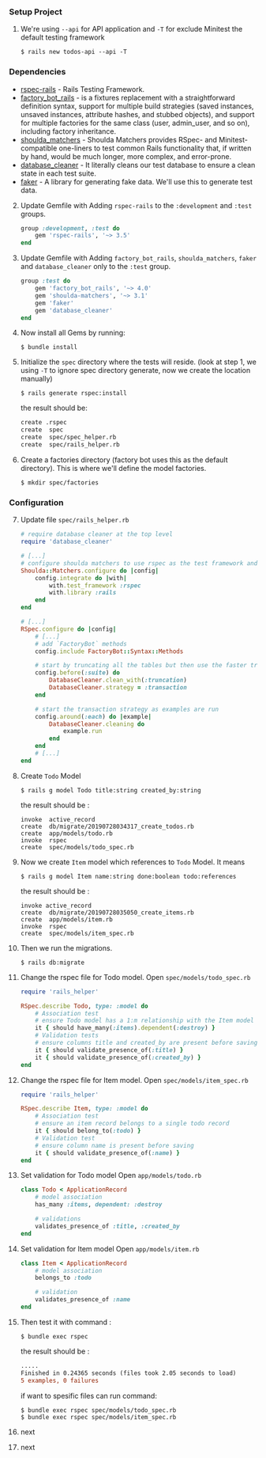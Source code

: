 ### Setup Project
1. We're using `--api` for API application and `-T` for exclude Minitest the default testing framework    
    ```
    $ rails new todos-api --api -T
    ```

### Dependencies
- [rspec-rails](https://github.com/rspec/rspec-rails) - Rails Testing Framework.
- [factory_bot_rails](https://github.com/thoughtbot/factory_bot_rails) - is a fixtures replacement with a straightforward definition syntax, support for multiple build strategies (saved instances, unsaved instances, attribute hashes, and stubbed objects), and support for multiple factories for the same class (user, admin_user, and so on), including factory inheritance.
- [shoulda_matchers](https://github.com/thoughtbot/shoulda-matchers) - Shoulda Matchers provides RSpec- and Minitest-compatible one-liners to test common Rails functionality that, if written by hand, would be much longer, more complex, and error-prone.
- [database_cleaner](https://github.com/DatabaseCleaner/database_cleaner) - It literally cleans our test database to ensure a clean state in each test suite.
- [faker](https://github.com/stympy/faker) - A library for generating fake data. We'll use this to generate test data.

2. Update Gemfile with Adding `rspec-rails` to the `:development` and `:test` groups.
    ```ruby
    group :development, :test do
        gem 'rspec-rails', '~> 3.5'
    end
    ```

3. Update Gemfile with Adding `factory_bot_rails`, `shoulda_matchers`, `faker` and `database_cleaner` only to the `:test` group.
    ```ruby
    group :test do
        gem 'factory_bot_rails', '~> 4.0'
        gem 'shoulda-matchers', '~> 3.1'
        gem 'faker'
        gem 'database_cleaner'
    end
    ```

4. Now install all Gems by running:
    ``` 
    $ bundle install
    ```

5. Initialize the `spec` directory where the tests will reside. (look at step 1, we using `-T` to ignore spec directory generate, now we create the location manually)
    ```
    $ rails generate rspec:install
    ```
    
    the result should be:
    ```diff
    create .rspec
    create  spec
    create  spec/spec_helper.rb
    create  spec/rails_helper.rb
    ```

6. Create a factories directory (factory bot uses this as the default directory). This is where we'll define the model factories.
    ```
    $ mkdir spec/factories
    ```

### Configuration
7. Update file `spec/rails_helper.rb`
    ```ruby
    # require database cleaner at the top level
    require 'database_cleaner'

    # [...]
    # configure shoulda matchers to use rspec as the test framework and full matcher libraries for rails
    Shoulda::Matchers.configure do |config|
        config.integrate do |with|
            with.test_framework :rspec
            with.library :rails
        end
    end

    # [...]
    RSpec.configure do |config|
        # [...]
        # add `FactoryBot` methods
        config.include FactoryBot::Syntax::Methods

        # start by truncating all the tables but then use the faster transaction strategy the rest of the time.
        config.before(:suite) do
            DatabaseCleaner.clean_with(:truncation)
            DatabaseCleaner.strategy = :transaction
        end

        # start the transaction strategy as examples are run
        config.around(:each) do |example|
            DatabaseCleaner.cleaning do
                example.run
            end
        end
        # [...]
    end
    ```

8. Create `Todo` Model
    ```
    $ rails g model Todo title:string created_by:string
    ```

    the result should be :
    ```
    invoke  active_record
    create  db/migrate/20190728034317_create_todos.rb
    create  app/models/todo.rb
    invoke  rspec
    create  spec/models/todo_spec.rb
    ```

9. Now we create `Item` model which references to `Todo` Model. It means 
    ```
    $ rails g model Item name:string done:boolean todo:references
    ```

    the result should be :
    ```
    invoke active_record
    create  db/migrate/20190728035050_create_items.rb
    create  app/models/item.rb
    invoke  rspec
    create  spec/models/item_spec.rb
    ```

10. Then we run the migrations.
    ```
    $ rails db:migrate
    ```

11. Change the rspec file for Todo model. Open `spec/models/todo_spec.rb`
    ```ruby
    require 'rails_helper'

    RSpec.describe Todo, type: :model do
        # Association test
        # ensure Todo model has a 1:m relationship with the Item model
        it { should have_many(:items).dependent(:destroy) }
        # Validation tests
        # ensure columns title and created_by are present before saving
        it { should validate_presence_of(:title) }
        it { should validate_presence_of(:created_by) }
    end
    ```

12. Change the rspec file for Item model. Open `spec/models/item_spec.rb`
    ```ruby
    require 'rails_helper'

    RSpec.describe Item, type: :model do
        # Association test
        # ensure an item record belongs to a single todo record
        it { should belong_to(:todo) }
        # Validation test
        # ensure column name is present before saving
        it { should validate_presence_of(:name) }
    end
    ```

13. Set validation for Todo model Open `app/models/todo.rb`
    ```ruby
    class Todo < ApplicationRecord
        # model association
        has_many :items, dependent: :destroy

        # validations
        validates_presence_of :title, :created_by
    end
    ```

14. Set validation for Item model Open `app/models/item.rb`
    ```ruby
    class Item < ApplicationRecord
        # model association
        belongs_to :todo

        # validation
        validates_presence_of :name
    end
    ```

15. Then test it with command :
    ```
    $ bundle exec rspec 
    ```

    the result should be :
    ```diff
    .....
    Finished in 0.24365 seconds (files took 2.05 seconds to load)
    5 examples, 0 failures
    ```

    if want to spesific files can run command:
    ```
    $ bundle exec rspec spec/models/todo_spec.rb 
    $ bundle exec rspec spec/models/item_spec.rb 
    ```

16. next
18. next


